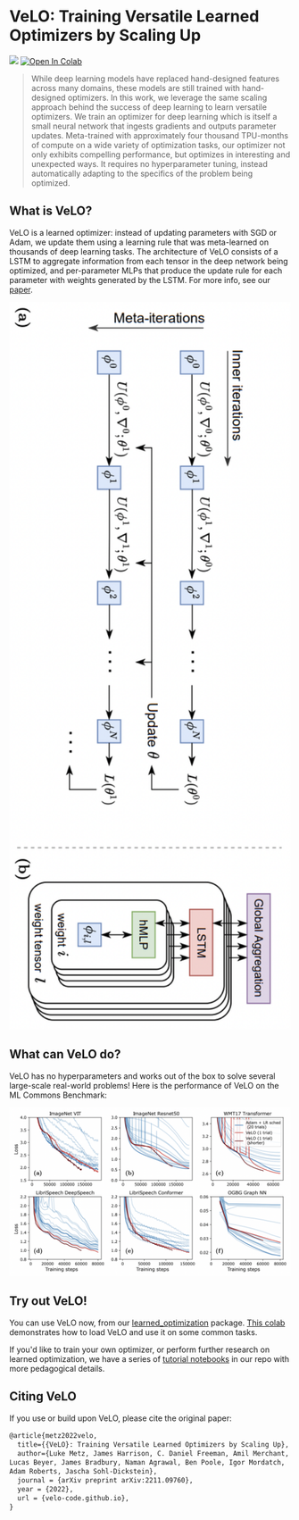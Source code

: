 # VeLO: Training Versatile Learned Optimizers by Scaling Up

<a href="https://arxiv.org/abs/2211.09760"><img src="https://img.shields.io/badge/arXiv-2211.09760-00ff00.svg" height=20></a>
<a href="https://colab.research.google.com/github/google/learned_optimization/blob/main/learned_optimization/research/general_lopt/Demo_for_training_a_model_with_a_learned_optimizer.ipynb" target="_parent"><img src="https://colab.research.google.com/assets/colab-badge.svg" alt="Open In Colab"/></a>

> While deep learning models have replaced hand-designed features across many domains,
these models are still trained with hand-designed optimizers. In this work, we leverage the same
scaling approach behind the success of deep learning to learn versatile optimizers. We train an
optimizer for deep learning which is itself a small neural network that ingests gradients and
outputs parameter updates. Meta-trained with approximately four thousand TPU-months of
compute on a wide variety of optimization tasks, our optimizer not only exhibits compelling
performance, but optimizes in interesting and unexpected ways. It requires no hyperparameter
tuning, instead automatically adapting to the specifics of the problem being optimized. 
 
## What is VeLO?
VeLO is a learned optimizer: instead of updating parameters with SGD or Adam, we update them using a learning rule that was meta-learned on thousands of deep learning tasks. The architecture of VeLO consists of a LSTM to aggregate information from each tensor in the deep network being optimized, and per-parameter MLPs that produce the update rule for each parameter with weights generated by the LSTM. For more info, see our [paper](https://drive.google.com/file/d/1dd-d3oAXTJm7Ija-m_XZxjzLW5riN-4p/view?usp=share_link).
 
 <img src="https://raw.githubusercontent.com/velo-code/velo-code.github.io/main/velo_schematic.png" alt="Schematic of VeLO" width="800"/>

## What can VeLO do?
 VeLO has no hyperparameters and works out of the box to solve several large-scale real-world problems! Here is the performance of VeLO on the ML Commons Benchmark:
  
<img src="https://raw.githubusercontent.com/velo-code/velo-code.github.io/main/velo_mlcommons.png" alt="Performance of VeLO on ML Commons Benchmark" width="800"/>
 
## Try out VeLO!
You can use VeLO now, from our [learned_optimization](https://github.com/google/learned_optimization) package. [This colab](https://colab.research.google.com/github/google/learned_optimization/blob/main/learned_optimization/research/general_lopt/Demo_for_training_a_model_with_a_learned_optimizer.ipynb) demonstrates how to load VeLO and use it on some common tasks.  

If you'd like to train your own optimizer, or perform further research on learned optimization, we have a series of [tutorial notebooks](https://github.com/google/learned_optimization#learned_optimization-tutorial-sequence) in our repo with more pedagogical details.

## Citing VeLO

If you use or build upon VeLO, please cite the original paper:

```
@article{metz2022velo,
  title={{VeLO}: Training Versatile Learned Optimizers by Scaling Up},
  author={Luke Metz, James Harrison, C. Daniel Freeman, Amil Merchant, Lucas Beyer, James Bradbury, Naman Agrawal, Ben Poole, Igor Mordatch, Adam Roberts, Jascha Sohl-Dickstein},
  journal = {arXiv preprint arXiv:2211.09760},
  year = {2022},
  url = {velo-code.github.io},
}
```